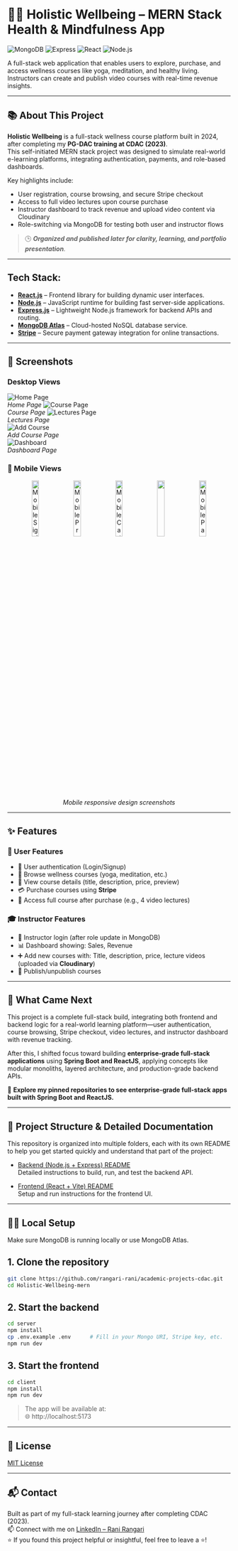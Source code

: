# 🧘‍♀️ Holistic Wellbeing – MERN Stack Health & Mindfulness App

![MongoDB](https://img.shields.io/badge/MongoDB-4EA94B?style=for-the-badge&logo=mongodb&logoColor=white)
![Express](https://img.shields.io/badge/Express.js-000000?style=for-the-badge&logo=express&logoColor=white)
![React](https://img.shields.io/badge/React-20232A?style=for-the-badge&logo=react&logoColor=61DAFB)
![Node.js](https://img.shields.io/badge/Node.js-339933?style=for-the-badge&logo=node.js&logoColor=white)


A full-stack web application that enables users to explore, purchase, and access wellness courses like yoga, meditation, and healthy living. Instructors can create and publish video courses with real-time revenue insights.  

---

## 📚 About This Project

**Holistic Wellbeing** is a full-stack wellness course platform built in 2024, after completing my **PG-DAC training at CDAC (2023)**.   
This self-initiated MERN stack project was designed to simulate real-world e-learning platforms, integrating authentication, payments, and role-based dashboards.

Key highlights include:
- User registration, course browsing, and secure Stripe checkout
- Access to full video lectures upon course purchase
- Instructor dashboard to track revenue and upload video content via Cloudinary
- Role-switching via MongoDB for testing both user and instructor flows

> 🕒 _**Organized and published later for clarity, learning, and portfolio presentation**._

---

## Tech Stack:

- **[React.js](https://reactjs.org/)** – Frontend library for building dynamic user interfaces.  
- **[Node.js](https://nodejs.org/en/)** – JavaScript runtime for building fast server-side applications.  
- **[Express.js](https://expressjs.com/)** – Lightweight Node.js framework for backend APIs and routing.  
- **[MongoDB Atlas](https://www.mongodb.com/products/platform/atlas-database)** – Cloud-hosted NoSQL database service.  
- **[Stripe](https://stripe.com/in)** – Secure payment gateway integration for online transactions.  
  
---

## 📸 Screenshots

### Desktop Views
![Home Page](https://github.com/rangari-rani/academic-projects-cdac/blob/44b577c3397b96eeda144d781ff0d22692800ff2/Holistic-WellBeing-mern/screenshots/homepage.png)  
_Home Page_
![Course Page](https://github.com/rangari-rani/academic-projects-cdac/blob/44b577c3397b96eeda144d781ff0d22692800ff2/Holistic-WellBeing-mern/screenshots/coursepage.png)  
_Course Page_
![Lectures Page](https://github.com/rangari-rani/academic-projects-cdac/blob/44b577c3397b96eeda144d781ff0d22692800ff2/Holistic-WellBeing-mern/screenshots/lecturespage.png)  
_Lectures Page_  
![Add Course](https://github.com/rangari-rani/academic-projects-cdac/blob/44b577c3397b96eeda144d781ff0d22692800ff2/Holistic-WellBeing-mern/screenshots/addcourse.png)  
_Add Course Page_  
![Dashboard](https://github.com/rangari-rani/academic-projects-cdac/blob/44b577c3397b96eeda144d781ff0d22692800ff2/Holistic-WellBeing-mern/screenshots/dashboard.png)  
_Dashboard Page_  

### 📱 Mobile Views  
<p align="center">
  <img src="https://github.com/rangari-rani/academic-projects-cdac/blob/44b577c3397b96eeda144d781ff0d22692800ff2/Holistic-WellBeing-mern/screenshots/signinpage_mobile.png" alt="Mobile Signin Page" width="18%">
  <img src="https://github.com/rangari-rani/academic-projects-cdac/blob/44b577c3397b96eeda144d781ff0d22692800ff2/Holistic-WellBeing-mern/screenshots/homepage_mobile.png" alt="Mobile Product View" width="18%">
  <img src="https://github.com/rangari-rani/academic-projects-cdac/blob/44b577c3397b96eeda144d781ff0d22692800ff2/Holistic-WellBeing-mern/screenshots/coursepage_mobile.png" alt="Mobile Cart Page" width="18%">
  <img src="https://github.com/rangari-rani/academic-projects-cdac/blob/44b577c3397b96eeda144d781ff0d22692800ff2/Holistic-WellBeing-mern/screenshots/lecturespage_mobile.png" width="18%">
  <img src="https://github.com/rangari-rani/academic-projects-cdac/blob/44b577c3397b96eeda144d781ff0d22692800ff2/Holistic-WellBeing-mern/screenshots/addcourse_mobile.png" alt="Mobile Payment Page" width="18%">
</p>

<p align="center"><em>Mobile responsive design screenshots</em></p>

---

## ✨ Features   

### 👤 User Features  
- 🔐 User authentication (Login/Signup)  
- 🧘 Browse wellness courses (yoga, meditation, etc.)
- 📄 View course details (title, description, price, preview)
- 💳 Purchase courses using **Stripe**
- 🎥 Access full course after purchase (e.g., 4 video lectures)

### 🎓 Instructor Features  
- 🔐 Instructor login (after role update in MongoDB)
- 📊 Dashboard showing: Sales, Revenue
- ➕ Add new courses with: Title, description, price, lecture videos (uploaded via **Cloudinary**)
- 🚀 Publish/unpublish courses

---

## 🔄 What Came Next

This project is a complete full-stack build, integrating both frontend and backend logic for a real-world learning platform—user authentication, course browsing, Stripe checkout, video lectures, and instructor dashboard with revenue tracking.

After this, I shifted focus toward building **enterprise-grade full-stack applications** using **Spring Boot and ReactJS**, applying concepts like modular monoliths, layered architecture, and production-grade backend APIs.

📌 **Explore my pinned repositories to see enterprise-grade full-stack apps built with Spring Boot and ReactJS.**

---

## 📁 Project Structure & Detailed Documentation

This repository is organized into multiple folders, each with its own README to help you get started quickly and understand that part of the project:

- [Backend (Node.js + Express) README](backend/README.md)  
  Detailed instructions to build, run, and test the backend API.

- [Frontend (React + Vite) README](frontend/README.md)  
  Setup and run instructions for the frontend UI.
  
---

## 🧑‍💻 Local Setup  
Make sure MongoDB is running locally or use MongoDB Atlas.  

## 1. Clone the repository

```bash
git clone https://github.com/rangari-rani/academic-projects-cdac.git
cd Holistic-Wellbeing-mern
```

## 2. Start the backend

```bash
cd server
npm install
cp .env.example .env      # Fill in your Mongo URI, Stripe key, etc.
npm run dev
```

## 3. Start the frontend

```bash
cd client
npm install
npm run dev
```
> The app will be available at:   
> 🌐 http://localhost:5173  

---

## 📜 License

[MIT License](LICENSE)

---

## 📬 Contact

Built as part of my full-stack learning journey after completing CDAC (2023).   
📫 Connect with me on [LinkedIn – Rani Rangari](https://www.linkedin.com/in/rani-rangari/)   
⭐ If you found this project helpful or insightful, feel free to leave a ⭐!  

